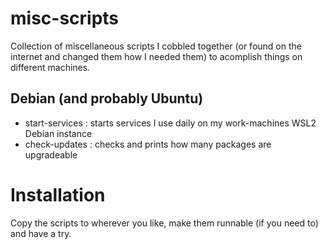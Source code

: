 # misc-scripts
Collection of miscellaneous scripts I cobbled together (or found on the internet and changed them how I needed them) to acomplish things on different machines.

## Debian (and probably Ubuntu)
- start-services : starts services I use daily on my work-machines WSL2 Debian instance
- check-updates  : checks and prints how many packages are upgradeable

# Installation
Copy the scripts to wherever you like, make them runnable (if you need to) and have a try.
